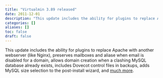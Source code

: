 ```yaml
---
title: "Virtualmin 3.89 released"
date: 2011-12-01
description: "This update includes the ability for plugins to replace Apache with another webserver (like..."
categories: []
aliases: []
toc: false
draft: false
---
```

This update includes the ability for plugins to replace Apache with another webserver (like Nginx), preserves mailboxes and aliase when email is disabled for a domain, allows domain creation when a clashing MySQL database already exists, includes Dovecot control files in backups, adds MySQL size selection to the post-install wizard, and [much more][1].

  [1]: vchanges.html
